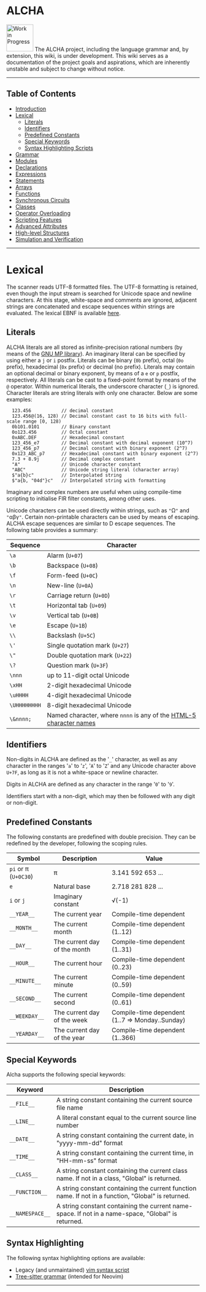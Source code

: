 # ALCHA

<img src="https://openclipart.org/download/3850/dchandlr-dchandlr-work.svg" height="70" alt="Work in Progress"/>
The ALCHA project, including the language grammar and, by extension, this
wiki, is under development.  This wiki serves as a documentation of the
project goals and aspirations, which are inherently unstable and subject to
change without notice.

--------------------------------------------------------------------------------

## Table of Contents

- [Introduction](Introduction.md)
- [Lexical](Lexical.md#lexical)
  - [Literals](#literals)
  - [Identifiers](#identifiers)
  - [Predefined Constants](#predefined-constants)
  - [Special Keywords](#special-keywords)
  - [Syntax Highlighting Scripts](#syntax-highlighting-scripts)
- [Grammar](Grammar.md)
- [Modules](Modules.md)
- [Declarations](Declarations.md)
- [Expressions](Expressions.md)
- [Statements](Statements.md)
- [Arrays](Arrays.md)
- [Functions](Functions.md)
- [Synchronous Circuits](SynchronousCircuits.md)
- [Classes](Classes.md)
- [Operator Overloading](OperatorOverloading.md)
- [Scripting Features](Scripting.md)
- [Advanced Attributes](AdvancedAttributes.md)
- [High-level Structures](HighLevelStructures.md)
- [Simulation and Verification](Simulation.md)

--------------------------------------------------------------------------------

# Lexical

The scanner reads UTF-8 formatted files.  The UTF-8 formatting is retained,
even though the input stream is searched for Unicode space and newline
characters.  At this stage, white-space and comments are ignored, adjacent
strings are concatenated and escape sequences within strings are
evaluated.  The lexical EBNF is available [here](../EBNF/Scanner.ebnf).

## Literals

ALCHA literals are all stored as infinite-precision rational numbers (by means
of the [GNU MP library](https://gmplib.org/)). An imaginary literal can be
specified by using either a `j` or `i` postfix.  Literals can be binary
(`0b` prefix), octal (`0o` prefix), hexadecimal (`0x` prefix) or decimal
(no prefix).  Literals may contain an optional decimal or binary exponent, by
means of a `e` or `p` postfix, respectively.  All literals can be cast to a
fixed-point format by means of the `@` operator.  Within numerical literals,
the underscore character (`_`) is ignored.  Character literals are string
literals with only one character.  Below are some examples:

```alcha
  123.456           // decimal constant
  123.456@(16, 128) // Decimal constant cast to 16 bits with full-scale range [0, 128)
  0b101.0101        // Binary constant
  0o123.456         // Octal constant
  0xABC.DEF         // Hexadecimal constant
  123_456_e7        // Decimal constant with decimal exponent (10^7)
  123_456_p7        // Decimal constant with binary exponent (2^7)
  0x123_ABC_p7      // Hexadecimal constant with binary exponent (2^7)
  7.3 + 8.9j        // Decimal complex constant
  "A"               // Unicode character constant
  "ABC"             // Unicode string literal (character array)
  $"a{b}c"          // Interpolated string
  $"a{b, "04d"}c"   // Interpolated string with formatting
```

Imaginary and complex numbers are useful when using compile-time scripting to
initialise FIR filter constants, among other uses.

Unicode characters can be used directly within strings, such as `"`&ohm;`"`
and `"`&alpha;&beta;&gamma;`"`.  Certain non-printable characters can be used
by means of escaping.  ALCHA escape sequences are similar to D escape
sequences.  The following table provides a summary:

Sequence     | Character
--------     | ---------
`\a`         | Alarm (`U+07`)
`\b`         | Backspace (`U+08`)
`\f`         | Form-feed (`U+0C`)
`\n`         | New-line (`U+0A`)
`\r`         | Carriage return (`U+0D`)
`\t`         | Horizontal tab (`U+09`)
`\v`         | Vertical tab (`U+0B`)
`\e`         | Escape (`U+1B`)
`\\`         | Backslash (`U+5C`)
`\'`         | Single quotation mark (`U+27`)
`\"`         | Double quotation mark (`U+22`)
`\?`         | Question mark (`U+3F`)
`\nnn`       | up to 11-digit octal Unicode
`\xHH`       | 2-digit hexadecimal Unicode
`\uHHHH`     | 4-digit hexadecimal Unicode
`\UHHHHHHHH` | 8-digit hexadecimal Unicode
`\&nnnn;`    | Named character, where `nnnn` is any of the [HTML-5 character names][HTML5_names]

## Identifiers

Non-digits in ALCHA are defined as the '`_`' character, as well as any
character in the ranges '`a`' to '`z`', '`A`' to '`Z`' and any Unicode
character above `U+7F`, as long as it is not a white-space or
newline character.

Digits in ALCHA are defined as any character in the range '`0`' to '`9`'.

Identifiers start with a non-digit, which may then be followed with any digit
or non-digit.

## Predefined Constants

The following constants are predefined with double precision.  They can be
redefined by the developer, following the scoping rules.

Symbol                  | Description                  | Value
------                  | -----------                  | -----
`pi` or &pi; (`U+0C30`) | &pi;                         | 3.141 592 653 ...
`e`                     | Natural base                 | 2.718 281 828 ...
`i` or `j`              | Imaginary constant           | &radic;(-1)
`__YEAR__`              | The current year             | Compile-time dependent
`__MONTH__`             | The current month            | Compile-time dependent (1..12)
`__DAY__`               | The current day of the month | Compile-time dependent (1..31)
`__HOUR__`              | The current hour             | Compile-time dependent (0..23)
`__MINUTE__`            | The current minute           | Compile-time dependent (0..59)
`__SECOND__`            | The current second           | Compile-time dependent (0..61)
`__WEEKDAY__`           | The current day of the week  | Compile-time dependent (1..7 => Monday..Sunday)
`__YEARDAY__`           | The current day of the year  | Compile-time dependent (1..366)

## Special Keywords

Alcha supports the following special keywords:

Keyword         | Description
-------         | -----------
`__FILE__`      | A string constant containing the current source file name
`__LINE__`      | A literal constant equal to the current source line number
`__DATE__`      | A string constant containing the current date, in "yyyy-mm-dd" format
`__TIME__`      | A string constant containing the current time, in "HH-mm-ss" format
`__CLASS__`     | A string constant containing the current class name.  If not in a class, "Global" is returned.
`__FUNCTION__`  | A string constant containing the current function name.  If not in a function, "Global" is returned.
`__NAMESPACE__` | A string constant containing the current name-space.  If not in a name-space, "Global" is returned.

## Syntax Highlighting

The following syntax highlighting options are available:

- Legacy (and unmaintained) [vim syntax script][vim_syntax]
- [Tree-sitter grammar][tree-sitter] (intended for Neovim)

--------------------------------------------------------------------------------

[HTML5_names]: https://w3.org/TR/html5/syntax.html#named-character-references
[vim_syntax]:  https://github.com/jpt13653903/ALCHA/blob/6c6c2cd/Syntax%20Highlighting/Vim/alcha.vim
[tree-sitter]: https://github.com/jpt13653903/tree-sitter-alcha


